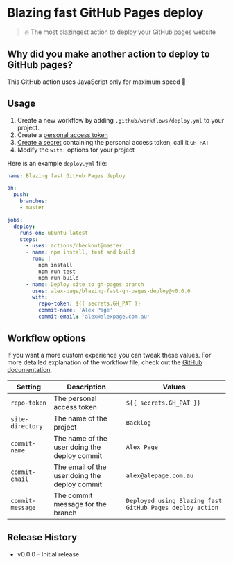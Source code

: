 # Blazing fast GitHub Pages deploy

> 🔥 The most blazingest action to deploy your GitHub pages website


## Why did you make another action to deploy to GitHub pages?

This GitHub action uses JavaScript only for maximum speed 🚀


## Usage

1. Create a new workflow by adding `.github/workflows/deploy.yml` to your project.
2. Create a [personal access token](https://help.github.com/en/articles/creating-a-personal-access-token-for-the-command-line)
3. [Create a secret](https://help.github.com/en/articles/virtual-environments-for-github-actions#creating-and-using-secrets-encrypted-variables) containing the personal access token, call it `GH_PAT`
4. Modify the `with:` options for your project

Here is an example `deploy.yml` file:

```yml
name: Blazing fast GitHub Pages deploy

on:
  push:
    branches:
    - master

jobs:
  deploy:
    runs-on: ubuntu-latest
    steps:
      - uses: actions/checkout@master
      - name: npm install, test and build
        run: |
          npm install
          npm run test
          npm run build
      - name: Deploy site to gh-pages branch
        uses: alex-page/blazing-fast-gh-pages-deploy@v0.0.0
        with:
          repo-token: ${{ secrets.GH_PAT }}
          commit-name: 'Alex Page'
          commit-email: 'alex@alexpage.com.au'
```


## Workflow options

If you want a more custom experience you can tweak these values. For more detailed explanation of the workflow file, check out the [GitHub documentation](https://help.github.com/en/articles/configuring-a-workflow#creating-a-workflow-file).

| Setting | Description | Values |
| --- | --- | --- |
| `repo-token` | The personal access token | `${{ secrets.GH_PAT }}` |
| `site-directory` | The name of the project | `Backlog` |
| `commit-name` | The name of the user doing the deploy commit | `Alex Page` |
| `commit-email` | The email of the user doing the deploy commit | `alex@alepage.com.au` |
| `commit-message` | The commit message for the branch | `Deployed using Blazing fast GitHub Pages deploy action` |


## Release History

- v0.0.0 - Initial release
